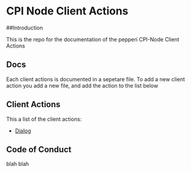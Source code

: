 # CPI Node Client Actions

##Introduction

This is the repo for the documentation of the pepperi CPI-Node Client Actions

## Docs
Each client actions is documented in a sepetare file.
To add a new client action you add a new file, and add the action to the list below

## Client Actions
This a list of the client actions:

* [Dialog](actions/dialog.md)


## Code of Conduct
blah blah
